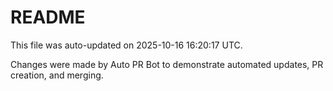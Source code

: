 # README

This file was auto-updated on 2025-10-16 16:20:17 UTC.

Changes were made by Auto PR Bot to demonstrate automated updates, PR creation, and merging.
